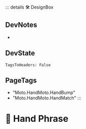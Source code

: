 ::: details 🛠 <dev>DesignBox</dev>

## DevNotes

-

## DevState

`TagsToHeaders: False`



<h2>PageTags</h2>

- "Moto.HandMoto.HandBump"
- "Moto.HandMoto.HandMatch"
:::

# 🔷 <moto>Hand Phrase</moto>